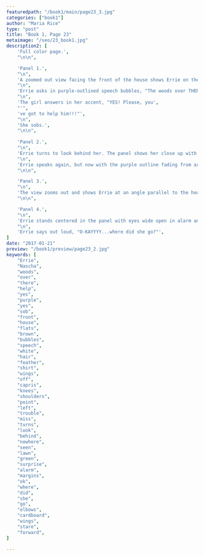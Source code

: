 ```yaml
---
featuredpath: "/book1/main/page23_3.jpg"
categories: ["book1"]
author: "Maria Rice"
type: "post"
title: "Book 1, Page 23"
metaimage: "/seo/23_book1.jpg"
description2: [
    'Full color page.',
    "\n\n",

    'Panel 1.',
    "\n",
    'A zoomed out view facing the front of the house shows Errie on the left pointing to the left side of the panel as she stands facing the glowing girl, who stands on the driveway a few feet away. The latter, still enveloped in a purple glow, hides her face with her hands. She stands to the right in full view, wearing off-white capris and brown flats with her purple shirt. Her folded grey wings extend to her knees and her white hair falls around her shoulders.',
    "\n",
    'Errie asks in purple-outlined speech bubbles, "The woods over THERE?"',
    "\n",
    'The girl answers in her accent, "YES! Please, you',
    "'",
    've got to help him!!!"',
    "\n",
    'She sobs.',
    "\n\n",
    
    'Panel 2.',
    "\n",
    'Errie turns to look behind her. The panel shows her close up with only her head and shoulders showing.',
    "\n",
    'Errie speaks again, but now with the purple outline fading from around her speech bubbles, "What kind of trouble is he in? ... MISS?"',
    "\n\n",

    'Panel 3.',
    "\n",
    'The view zooms out and shows Errie at an angle parallel to the house, but from the direction of the driveway. The teenager stands against a backdrop of green lawn and the edge of the woods. She looks in the direction of the viewer in surprise. The glowing girl is nowhere to be seen.',
    "\n\n",

    'Panel 4.',
    "\n",
    'Errie stands centered in the panel with eyes wide open in alarm and staring straight at the viewer. The panel has no frame and the background gradient of white onto bluegreen with some yellow extends to some of the surrounding margins. The closeup on Errie extends to the bottom of the page, where her elbows and the top of her cardboard wings are visible.',
    "\n",
    'Errie says out loud, "O-KAYYYY...where did she go?"',
]
date: "2017-01-21"
preview: "/book1/preview/page23_2.jpg"
keywords: [
    "Errie", 
    "Nascha",
    "woods",
    "over",
    "there",
    "help",
    "yes",
    "purple",
    "yes",
    "sob",
    "front",
    "house",
    "flats",
    "brown",
    "bubbles",
    "speech",
    "white",
    "hair",
    "feather",
    "shirt",
    "wings",
    "off",
    "capris",
    "knees",
    "shoulders",
    "point",
    "left",
    "trouble",
    "miss",
    "turns",
    "look",
    "behind",
    "nowhere",
    "seen",
    "lawn",
    "green",
    "surprise",
    "alarm",
    "margins",
    "ok",
    "where",
    "did",
    "she",
    "go",
    "elbows",
    "cardboard",
    "wings",
    "stare",
    "forward",
]

---
```


